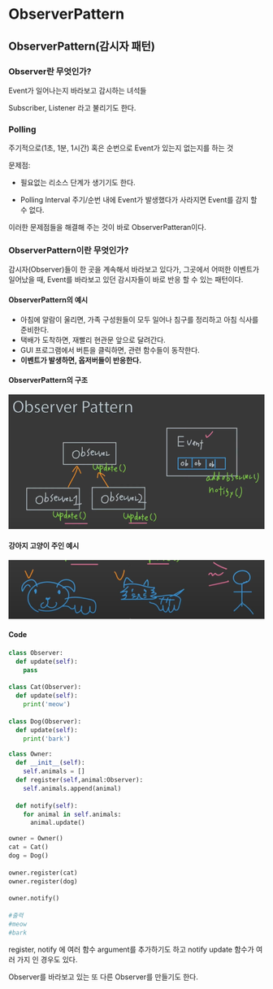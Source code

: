 # ObserverPattern

## ObserverPattern(감시자 패턴)

### Observer란 무엇인가?

Event가 일어나는지 바라보고 감시하는 녀석들

Subscriber, Listener 라고 불리기도 한다.



### Polling

주기적으로(1초, 1분, 1시간) 혹은 순번으로 Event가 있는지 없는지를 하는 것

문제점:

- 필요없는 리소스 단계가 생기기도 한다.

- Polling Interval 주기/순번 내에 Event가 발생했다가 사라지면 Event를 감지 할 수 없다.

이러한 문제점들을 해결해 주는 것이 바로 ObserverPatteran이다.



### ObserverPattern이란 무엇인가?

감시자(Observer)들이  한 곳을 계속해서 바라보고 있다가, 그곳에서 어떠한 이벤트가 일어났을 때, Event를 바라보고 있던 감시자들이 바로 반응 할 수 있는 패턴이다.

#### ObserverPattern의 예시

- 아침에 알람이 울리면, 가족 구성원들이 모두 일어나 침구를 정리하고 아침 식사를 준비한다.
- 택배가 도착하면, 재빨리 현관문 앞으로 달려간다.
- GUI 프로그램에서 버튼을 클릭하면, 관련 함수들이 동작한다.
- **이벤트가 발생하면, 옵저버들이 반응한다.**



#### ObserverPattern의 구조

![image-20220505205726042](ObserverPattern.assets/image-20220505205726042.png)



#### 강아지 고양이 주인 예시

![image-20220505205919588](ObserverPattern.assets/image-20220505205919588.png)



#### Code

```python
class Observer:
  def update(self):
    pass

class Cat(Observer):
  def update(self):
    print('meow')

class Dog(Observer):
  def update(self):
    print('bark')
```

```python
class Owner:
  def __init__(self):
    self.animals = []
  def register(self,animal:Observer):
    self.animals.append(animal)
  
  def notify(self):
    for animal in self.animals:
      animal.update()
```

```python
owner = Owner()
cat = Cat()
dog = Dog()

owner.register(cat)
owner.register(dog)

owner.notify()

#출력
#meow
#bark
```

register, notify 에 여러 함수 argument를 추가하기도 하고
notify update 함수가 여러 가지 인 경우도 있다.

Observer를 바라보고 있는 또 다른 Observer를 만들기도 한다.